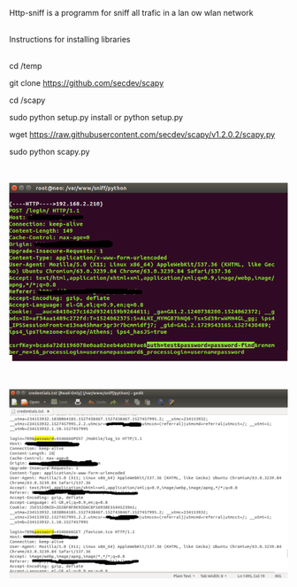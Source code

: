  Http-sniff is a programm for sniff all trafic in a lan ow wlan network <br><br>
 
 Instructions for installing libraries <br><br>
 
 cd /temp <br>
 
 git clone https://github.com/secdev/scapy <br>
 
 cd /scapy <br>
 
 sudo python setup.py install or python setup.py <br>

 wget https://raw.githubusercontent.com/secdev/scapy/v1.2.0.2/scapy.py <br> 

 sudo python scapy.py <br><br><br>
 

![1http_sniff](images/1http_sniff.png) <br> <br> <br> 

![2http_sniff](2http_sniff.png)
